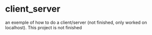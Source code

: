 # client_server
an exemple of how to do a client/server (not finished, only worked on localhost).
This project is not finished

